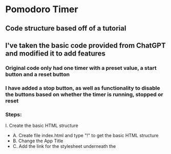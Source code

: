 # Pomodoro Timer

## Code structure based off of a tutorial

## I've taken the basic code provided from ChatGPT and modified it to add features

### Original code only had one timer with a preset value, a start button and a reset button

### I have added a stop button, as well as functionality to disable the buttons based on whether the timer is running, stopped or reset

### Steps:
I. Create the basic HTML structure  
  - A. Create file index.html and type "!" to get the basic HTML structure  
  - B. Change the App Title  
  - C. Add the link for the stylesheet underneath the <title>  
  - D. Build the structure for the timer:  
    - 1. Create a div  
    - 2. Add the timer text  
    - 3. Add buttons for Start and Reset  
  - E. Add the script and link up the script.js file  
  - F. Create the style.css file  

II. Add basic styling to the application in the style.css file  
III. Add functionality with the script.js file  
